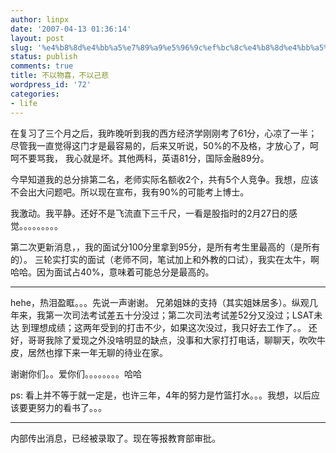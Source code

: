 ```yaml
---
author: linpx
date: '2007-04-13 01:36:14'
layout: post
slug: '%e4%b8%8d%e4%bb%a5%e7%89%a9%e5%96%9c%ef%bc%8c%e4%b8%8d%e4%bb%a5%e5%b7%b1%e6%82%b2'
status: publish
comments: true
title: 不以物喜，不以己悲
wordpress_id: '72'
categories:
- life
---
```


在复习了三个月之后，我昨晚听到我的西方经济学刚刚考了61分，心凉了一半；尽管我一直觉得这门才是最容易的，后来又听说，50%的不及格，才放心了，呵呵不要骂我，
我心就是坏。其他两科，英语81分，国际金融89分。

  
今早知道我的总分排第二名，老师实际名额收2个，共有5个人竞争。我想，应该不会出大问题吧。所以现在宣布，我有90%的可能考上博士。

  
我激动。我平静。还好不是飞流直下三千尺，一看是股指时的2月27日的感觉。。。。。。。。。

  
第二次更新消息，，我的面试分100分里拿到95分，是所有考生里最高的（是所有的）。
三轮实打实的面试（老师不同，笔试加上和外教的口试），我实在太牛，啊哈哈。因为面试占40%，意味着可能总分是最高的。

  
-----------------------------------------------------  
hehe，热泪盈眶。。。先说一声谢谢。 兄弟姐妹的支持（其实姐妹居多）。纵观几年来，我第一次司法考试差五十分没过；第二次司法考试差52分又没过；LSAT未达
到理想成绩；这两年受到的打击不少，如果这次没过，我只好去工作了。。
还好，哥哥我除了爱现之外没啥明显的缺点，没事和大家打打电话，聊聊天，吹吹牛皮，居然也撑下来一年无聊的待业在家。

  
谢谢你们。。爱你们。。。。。。。。哈哈

  
ps: 看上并不等于就一定是，也许三年，4年的努力是竹篮打水。。。我想，以后应该要更努力的看书了。。。

  
-----------------------------------------------------  
内部传出消息，已经被录取了。现在等报教育部审批。

